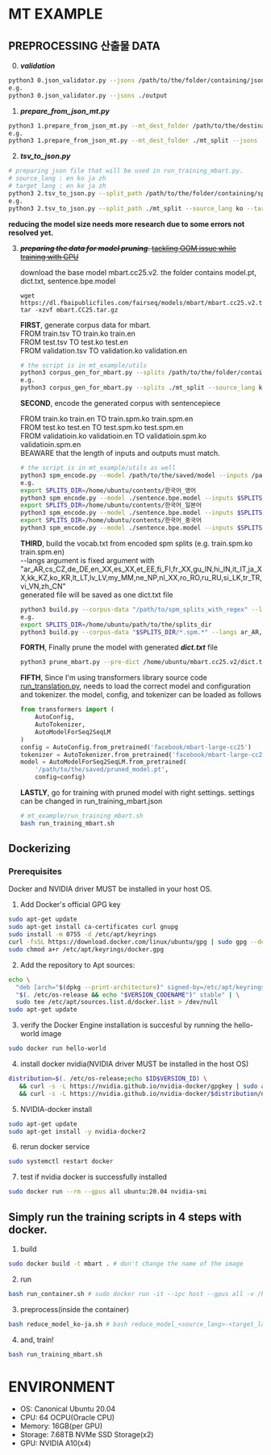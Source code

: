 # MT EXAMPLE

## PREPROCESSING 산출물 DATA

0. **_validation_**

```bash
python3 0.json_validator.py --jsons /path/to/the/folder/containing/json/files
e.g.
python3 0.json_validator.py --jsons ./output
```

1. **_prepare_from_json_mt.py_**

```bash
python3 1.prepare_from_json_mt.py --mt_dest_folder /path/to/the/destination/folder --jsons /path/to/the/folder/containing/jsons
e.g.
python3 1.prepare_from_json_mt.py --mt_dest_folder ./mt_split --jsons ./output/한국어(KO)_영어(EN)

```

2. **_tsv_to_json.py_**

```bash
# preparing json file that will be used in run_training_mbart.py.
# source_lang : en ko ja zh
# target_lang : en ko ja zh
python3 2.tsv_to_json.py --split_path /path/to/the/folder/containing/splits.tsv --source_lang source_lang --target_lang target_lang
e.g.
python3 2.tsv_to_json.py --split_path ./mt_split --source_lang ko --target_lang en
```

**reducing the model size needs more research due to some errors not resolved yet.**

3. ~~**_preparing the data for model pruning_**. [tackling OOM issue while training with GPU](https://github.com/facebookresearch/fairseq/issues/2120)~~
   
   download the base model mbart.cc25.v2. the folder contains model.pt, dict.txt, sentence.bpe.model

   ```
   wget https://dl.fbaipublicfiles.com/fairseq/models/mbart/mbart.cc25.v2.tar.gz
   tar -xzvf mbart.CC25.tar.gz
   ```

   **FIRST**, generate corpus data for mbart.  
   FROM train.tsv TO train.ko train.en  
   FROM test.tsv TO test.ko test.en  
   FROM validation.tsv TO validation.ko validation.en

   ```bash
   # the script is in mt_example/utils
   python3 corpus_gen_for_mbart.py --splits /path/to/the/folder/containing/splits --source_lang source_lang --target_lang target_lang
   e.g.
   python3 corpus_gen_for_mbart.py --splits ./mt_split --source_lang ko --target_lang en
   ```

   **SECOND**, encode the generated corpus with sentencepiece

   FROM train.ko train.en TO train.spm.ko train.spm.en  
   FROM test.ko test.en TO test.spm.ko test.spm.en  
   FROM validatioin.ko validatioin.en TO validatioin.spm.ko validatioin.spm.en  
   BEAWARE that the length of inputs and outputs must match.

   ```bash
   # the script is in mt_example/utils as well
   python3 spm_encode.py --model /path/to/the/saved/model --inputs /path/to/train.ko /path/to/train.en --outputs /path/to/train.spm.ko /path/to/train.spm.en --min_length 10 --max_length 512
   e.g.
   export SPLITS_DIR=/home/ubuntu/contents/한국어_영어
   python3 spm_encode.py --model ./sentence.bpe.model --inputs $SPLITS_DIR/train.ko $SPLITS_DIR/train.en $SPLITS_DIR/test.ko $SPLITS_DIR/test.en $SPLITS_DIR/validation.ko $SPLITS_DIR/validation.en --outputs $SPLITS_DIR/train.spm.ko $SPLITS_DIR/train.spm.en $SPLITS_DIR/test.spm.ko $SPLITS_DIR/test.spm.en $SPLITS_DIR/validation.spm.ko $SPLITS_DIR/validation.spm.en
   export SPLITS_DIR=/home/ubuntu/contents/한국어_일본어
   python3 spm_encode.py --model ./sentence.bpe.model --inputs $SPLITS_DIR/train.ko $SPLITS_DIR/train.ja $SPLITS_DIR/test.ko $SPLITS_DIR/test.ja $SPLITS_DIR/validation.ko $SPLITS_DIR/validation.ja --outputs $SPLITS_DIR/train.spm.ko $SPLITS_DIR/train.spm.ja $SPLITS_DIR/test.spm.ko $SPLITS_DIR/test.spm.ja $SPLITS_DIR/validation.spm.ko $SPLITS_DIR/validation.spm.ja
   export SPLITS_DIR=/home/ubuntu/contents/한국어_중국어
   python3 spm_encode.py --model ./sentence.bpe.model --inputs $SPLITS_DIR/train.ko $SPLITS_DIR/train.zh $SPLITS_DIR/test.ko $SPLITS_DIR/test.zh $SPLITS_DIR/validation.ko $SPLITS_DIR/validation.zh --outputs $SPLITS_DIR/train.spm.ko $SPLITS_DIR/train.spm.zh $SPLITS_DIR/test.spm.ko $SPLITS_DIR/test.spm.zh $SPLITS_DIR/validation.spm.ko $SPLITS_DIR/validation.spm.zh

   ```

   **THIRD**, build the vocab.txt from encoded spm splits (e.g. train.spm.ko train.spm.en)  
   --langs argument is fixed argument with "ar_AR,cs_CZ,de_DE,en_XX,es_XX,et_EE,fi_FI,fr_XX,gu_IN,hi_IN,it_IT,ja_XX,kk_KZ,ko_KR,lt_LT,lv_LV,my_MM,ne_NP,nl_XX,ro_RO,ru_RU,si_LK,tr_TR,vi_VN,zh_CN"  
   generated file will be saved as one dict.txt file

   ```bash
   python3 build.py --corpus-data "/path/to/spm_splits_with_regex" --langs ar_AR,cs_CZ,de_DE,en_XX,es_XX,et_EE,fi_FI,fr_XX,gu_IN,hi_IN,it_IT,ja_XX,kk_KZ,ko_KR,lt_LT,lv_LV,my_MM,ne_NP,nl_XX,ro_RO,ru_RU,si_LK,tr_TR,vi_VN,zh_CN --output /path/to/the/folder/dict.txt
   e.g.
   export SPLITS_DIR=/home/ubuntu/path/to/the/splits_dir
   python3 build.py --corpus-data "$SPLITS_DIR/*.spm.*" --langs ar_AR,cs_CZ,de_DE,en_XX,es_XX,et_EE,fi_FI,fr_XX,gu_IN,hi_IN,it_IT,ja_XX,kk_KZ,ko_KR,lt_LT,lv_LV,my_MM,ne_NP,nl_XX,ro_RO,ru_RU,si_LK,tr_TR,vi_VN,zh_CN --output ../ft/dict.txt
   ```

   **FORTH**, Finally prune the model with generated **_dict.txt_** file

   ```bash
   python3 prune_mbart.py --pre-dict /home/ubuntu/mbart.cc25.v2/dict.txt --ft-dict ../ft/dict.txt --langs ar_AR,cs_CZ,de_DE,en_XX,es_XX,et_EE,fi_FI,fr_XX,gu_IN,hi_IN,it_IT,ja_XX,kk_KZ,ko_KR,lt_LT,lv_LV,my_MM,ne_NP,nl_XX,ro_RO,ru_RU,si_LK,tr_TR,vi_VN,zh_CN --output ../reduced_model
   ```

   **FIFTH**, Since I'm using transformers library source code [run_translation.py](https://github.com/huggingface/transformers/blob/main/examples/pytorch/translation/run_translation.py), needs to load the correct model and configuration and tokenizer.
   the model, config, and tokenizer can be loaded as follows

   ```python
   from transformers import (
       AutoConfig,
       AutoTokenizer,
       AutoModelForSeq2SeqLM
   )
   config = AutoConfig.from_pretrained('facebook/mbart-large-cc25')
   tokenizer = AutoTokenizer.from_pretrained('facebook/mbart-large-cc25')
   model = AutoModelForSeq2SeqLM.from_pretrained(
       '/path/to/the/saved/pruned_model.pt',
       config=config)
   ```

   **LASTLY**, go for training with pruned model with right settings. settings can be changed in run_training_mbart.json

   ```bash
   # mt_example/run_training_mbart.sh
   bash run_training_mbart.sh
   ```

## Dockerizing

### Prerequisites

Docker and NVIDIA driver MUST be installed in your host OS.

1. Add Docker's official GPG key

```bash
sudo apt-get update
sudo apt-get install ca-certificates curl gnupg
sudo install -m 0755 -d /etc/apt/keyrings
curl -fsSL https://download.docker.com/linux/ubuntu/gpg | sudo gpg --dearmor -o /etc/apt/keyrings/docker.gpg
sudo chmod a+r /etc/apt/keyrings/docker.gpg
```

2. Add the repository to Apt sources:

```bash
echo \
  "deb [arch="$(dpkg --print-architecture)" signed-by=/etc/apt/keyrings/docker.gpg] https://download.docker.com/linux/ubuntu \
  "$(. /etc/os-release && echo "$VERSION_CODENAME")" stable" | \
  sudo tee /etc/apt/sources.list.d/docker.list > /dev/null
sudo apt-get update
```

3. verify the Docker Engine installation is succesful by running the hello-world image

```bash
sudo docker run hello-world
```

4. install docker nvidia(NVIDIA driver MUST be installed in the host OS)

```bash
distribution=$(. /etc/os-release;echo $ID$VERSION_ID) \
   && curl -s -L https://nvidia.github.io/nvidia-docker/gpgkey | sudo apt-key add - \
   && curl -s -L https://nvidia.github.io/nvidia-docker/$distribution/nvidia-docker.list | sudo tee /etc/apt/sources.list.d/nvidia-docker.list
```

5. NVIDIA-docker install

```bash
sudo apt-get update
sudo apt-get install -y nvidia-docker2
```

6. rerun docker service

```bash
sudo systemctl restart docker
```

7. test if nvidia docker is successfully installed

```bash
sudo docker run --rm --gpus all ubuntu:20.04 nvidia-smi
```

## Simply run the training scripts in 4 steps with docker.

1. build

```bash
sudo docker build -t mbart . # don't change the name of the image
```

2. run

```bash
bash run_container.sh # sudo docker run -it --ipc host --gpus all -v /home/ubuntu/data:/home/data -v /home/ubuntu/MT_mBART/scripts:/home/scripts mbart bash
```

3. preprocess(inside the container)

```bash
bash reduce_model_ko-ja.sh # bash reduce_model_<source_lang>-<target_lang>.sh
```

4. and, train!

```bash
bash run_training_mbart.sh
```

# ENVIRONMENT

- OS: Canonical Ubuntu 20.04
- CPU: 64 OCPU(Oracle CPU)
- Memory: 16GB(per GPU)
- Storage: 7.68TB NVMe SSD Storage(x2)
- GPU: NVIDIA A10(x4)
